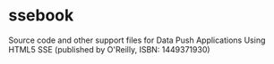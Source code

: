 ssebook
=======

Source code and other support files for Data Push Applications Using HTML5 SSE (published by O'Reilly, ISBN: 1449371930)
